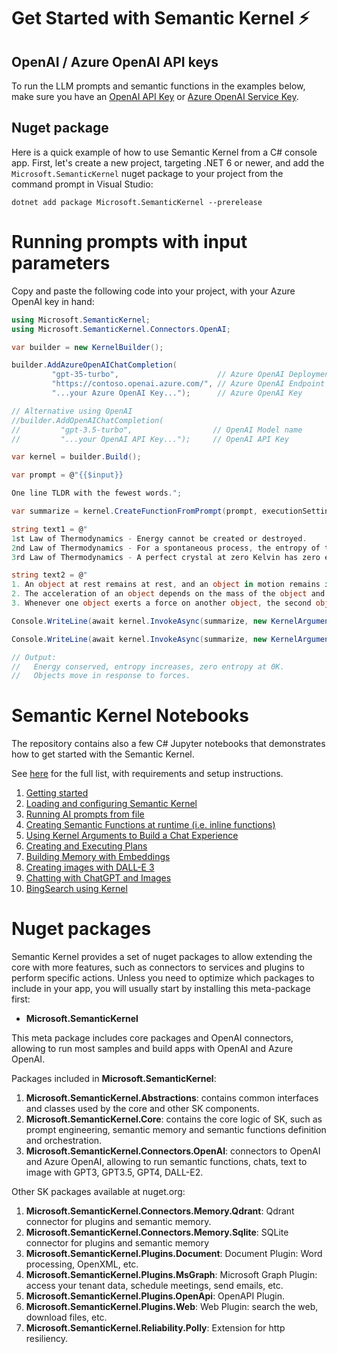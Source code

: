 # Get Started with Semantic Kernel ⚡

## OpenAI / Azure OpenAI API keys

To run the LLM prompts and semantic functions in the examples below, make sure
you have an
[OpenAI API Key](https://openai.com/product/) or
[Azure OpenAI Service Key](https://learn.microsoft.com/azure/cognitive-services/openai/quickstart?pivots=rest-api).

## Nuget package

Here is a quick example of how to use Semantic Kernel from a C# console app.
First, let's create a new project, targeting .NET 6 or newer, and add the
`Microsoft.SemanticKernel` nuget package to your project from the command prompt
in Visual Studio:

    dotnet add package Microsoft.SemanticKernel --prerelease

# Running prompts with input parameters

Copy and paste the following code into your project, with your Azure OpenAI key in hand:

```csharp
using Microsoft.SemanticKernel;
using Microsoft.SemanticKernel.Connectors.OpenAI;

var builder = new KernelBuilder();

builder.AddAzureOpenAIChatCompletion(
         "gpt-35-turbo",                      // Azure OpenAI Deployment Name
         "https://contoso.openai.azure.com/", // Azure OpenAI Endpoint
         "...your Azure OpenAI Key...");      // Azure OpenAI Key

// Alternative using OpenAI
//builder.AddOpenAIChatCompletion(
//         "gpt-3.5-turbo",                  // OpenAI Model name
//         "...your OpenAI API Key...");     // OpenAI API Key

var kernel = builder.Build();

var prompt = @"{{$input}}

One line TLDR with the fewest words.";

var summarize = kernel.CreateFunctionFromPrompt(prompt, executionSettings: new OpenAIPromptExecutionSettings { MaxTokens = 100 });

string text1 = @"
1st Law of Thermodynamics - Energy cannot be created or destroyed.
2nd Law of Thermodynamics - For a spontaneous process, the entropy of the universe increases.
3rd Law of Thermodynamics - A perfect crystal at zero Kelvin has zero entropy.";

string text2 = @"
1. An object at rest remains at rest, and an object in motion remains in motion at constant speed and in a straight line unless acted on by an unbalanced force.
2. The acceleration of an object depends on the mass of the object and the amount of force applied.
3. Whenever one object exerts a force on another object, the second object exerts an equal and opposite on the first.";

Console.WriteLine(await kernel.InvokeAsync(summarize, new KernelArguments(text1)));

Console.WriteLine(await kernel.InvokeAsync(summarize, new KernelArguments(text2)));

// Output:
//   Energy conserved, entropy increases, zero entropy at 0K.
//   Objects move in response to forces.
```

# Semantic Kernel Notebooks

The repository contains also a few C# Jupyter notebooks that demonstrates
how to get started with the Semantic Kernel.

See [here](./notebooks/README.md) for the full list, with
requirements and setup instructions.

1. [Getting started](./notebooks/00-getting-started.ipynb)
2. [Loading and configuring Semantic Kernel](./notebooks/01-basic-loading-the-kernel.ipynb)
3. [Running AI prompts from file](./notebooks/02-running-prompts-from-file.ipynb)
4. [Creating Semantic Functions at runtime (i.e. inline functions)](./notebooks/03-semantic-function-inline.ipynb)
5. [Using Kernel Arguments to Build a Chat Experience](./notebooks/04-kernel-arguments-chat.ipynb)
6. [Creating and Executing Plans](./notebooks/05-using-the-planner.ipynb)
7. [Building Memory with Embeddings](./notebooks/06-memory-and-embeddings.ipynb)
8. [Creating images with DALL-E 3](./notebooks/07-DALL-E-3.ipynb)
9. [Chatting with ChatGPT and Images](./notebooks/08-chatGPT-with-DALL-E-3.ipynb)
10. [BingSearch using Kernel](./notebooks/10-BingSearch-using-kernel.ipynb)

# Nuget packages

Semantic Kernel provides a set of nuget packages to allow extending the core with
more features, such as connectors to services and plugins to perform specific actions.
Unless you need to optimize which packages to include in your app, you will usually
start by installing this meta-package first:

- **Microsoft.SemanticKernel**

This meta package includes core packages and OpenAI connectors, allowing to run
most samples and build apps with OpenAI and Azure OpenAI.

Packages included in **Microsoft.SemanticKernel**:

1. **Microsoft.SemanticKernel.Abstractions**: contains common interfaces and classes
   used by the core and other SK components.
1. **Microsoft.SemanticKernel.Core**: contains the core logic of SK, such as prompt
   engineering, semantic memory and semantic functions definition and orchestration.
1. **Microsoft.SemanticKernel.Connectors.OpenAI**: connectors to OpenAI and Azure
   OpenAI, allowing to run semantic functions, chats, text to image with GPT3,
   GPT3.5, GPT4, DALL-E2.

Other SK packages available at nuget.org:

1. **Microsoft.SemanticKernel.Connectors.Memory.Qdrant**: Qdrant connector for
   plugins and semantic memory.
2. **Microsoft.SemanticKernel.Connectors.Memory.Sqlite**: SQLite connector for
   plugins and semantic memory
3. **Microsoft.SemanticKernel.Plugins.Document**: Document Plugin: Word processing,
   OpenXML, etc.
4. **Microsoft.SemanticKernel.Plugins.MsGraph**: Microsoft Graph Plugin: access your
   tenant data, schedule meetings, send emails, etc.
5. **Microsoft.SemanticKernel.Plugins.OpenApi**: OpenAPI Plugin.
6. **Microsoft.SemanticKernel.Plugins.Web**: Web Plugin: search the web, download
   files, etc.
7. **Microsoft.SemanticKernel.Reliability.Polly**: Extension for http resiliency.
